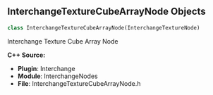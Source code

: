 ## InterchangeTextureCubeArrayNode Objects

```python
class InterchangeTextureCubeArrayNode(InterchangeTextureNode)
```

Interchange Texture Cube Array Node

**C++ Source:**

- **Plugin**: Interchange
- **Module**: InterchangeNodes
- **File**: InterchangeTextureCubeArrayNode.h

<a id="unreal.InterchangeTextureCubeNode"></a>